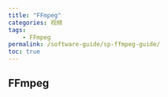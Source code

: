 ```yaml
---
title: "FFmpeg"
categories: 视频
tags:
    - FFmpeg
permalink: /software-guide/sp-ffmpeg-guide/
toc: true
---
```


## FFmpeg






